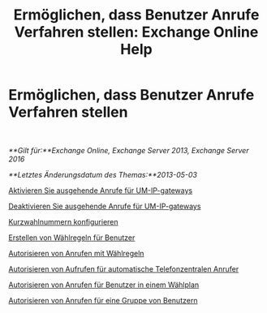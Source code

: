 ﻿---
title: 'Ermöglichen, dass Benutzer Anrufe Verfahren stellen: Exchange Online Help'
TOCTitle: Ermöglichen, dass Benutzer Anrufe Verfahren stellen
ms:assetid: 6997797d-4b79-4f6d-a89a-f36eea4e5ca4
ms:mtpsurl: https://technet.microsoft.com/de-de/library/JJ938011(v=EXCHG.150)
ms:contentKeyID: 52062735
ms.date: 05/23/2018
mtps_version: v=EXCHG.150
ms.translationtype: MT
---

# Ermöglichen, dass Benutzer Anrufe Verfahren stellen

 

_**Gilt für:**Exchange Online, Exchange Server 2013, Exchange Server 2016_

_**Letztes Änderungsdatum des Themas:**2013-05-03_

[Aktivieren Sie ausgehende Anrufe für UM-IP-gateways](enable-outgoing-calls-on-um-ip-gateways-exchange-2013-help.md)

[Deaktivieren Sie ausgehende Anrufe für UM-IP-gateways](disable-outgoing-calls-on-um-ip-gateways-exchange-2013-help.md)

[Kurzwahlnummern konfigurieren](configure-dial-codes-exchange-2013-help.md)

[Erstellen von Wählregeln für Benutzer](create-dialing-rules-for-users-exchange-2013-help.md)

[Autorisieren von Anrufen mit Wählregeln](authorize-calls-using-dialing-rules-exchange-2013-help.md)

[Autorisieren von Aufrufen für automatische Telefonzentralen Anrufer](authorize-calls-for-auto-attendant-callers-exchange-2013-help.md)

[Autorisieren von Anrufen für Benutzer in einem Wählplan](authorize-calls-for-users-in-a-dial-plan-exchange-2013-help.md)

[Autorisieren von Anrufen für eine Gruppe von Benutzern](authorize-calls-for-a-group-of-users-exchange-2013-help.md)

